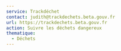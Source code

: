 ```yaml
---
service: Trackdéchet
contact: judith@trackdechets.beta.gouv.fr
url: https://trackdechets.beta.gouv.fr
action: Suivre les déchets dangereux
thematique:
  - Déchets
---
```

